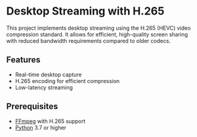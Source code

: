 # Desktop Streaming with H.265

This project implements desktop streaming using the H.265 (HEVC) video compression standard. It allows for efficient, high-quality screen sharing with reduced bandwidth requirements compared to older codecs.

## Features

- Real-time desktop capture
- H.265 encoding for efficient compression
- Low-latency streaming

## Prerequisites

- [FFmpeg](https://ffmpeg.org/) with H.265 support
- [Python](https://www.python.org/) 3.7 or higher
